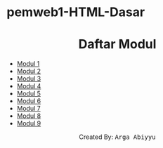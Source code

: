 # pemweb1-HTML-Dasar
<!DOCTYPE html>
<html lang="en">
<head>
    <meta charset="UTF-8">
    <meta name="viewport" content="width=device-width, initial-scale=1.0">
    <title>Lading Page</title>
    <link rel="stylesheet" href="assets/styles/styles.css">
</head>
    <div class="container">
        <h1 align="center">Daftar Modul</h1>
        <ul class="module-list">
            <li><a href="modul1.html">Modul 1</a></li>
            <li><a href="modul2.html">Modul 2</a></li>
            <li><a href="modul3.html">Modul 3</a></li>
            <li><a href="modul4.html">Modul 4</a></li>
            <li><a href="modul5.html">Modul 5</a></li>
            <li><a href="modul6.html">Modul 6</a></li>
            <li><a href="modul7.html">Modul 7</a></li>
            <li><a href="modul8.html">Modul 8</a></li>
            <li><a href="modul9.html">Modul 9</a></li>
        </ul>
        <p align="center">Created By: <samp>Arga Abiyyu</samp></p>
    </div>
</body>
</html>
